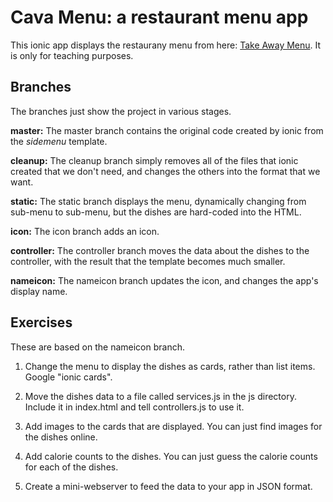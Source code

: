 # Cava Menu: a restaurant menu app
This ionic app displays the restaurany menu from here: [Take Away Menu](http://www.cavarestaurant.ie/download/CavaTakeAwayMenu_web.pdf).
It is only for teaching purposes.

## Branches
The branches just show the project in various stages.

**master:** The master branch contains the original code created by ionic from the *sidemenu* template.

**cleanup:** The cleanup branch simply removes all of the files that ionic created that we don't need, and changes the others into the format that we want.

**static:** The static branch displays the menu, dynamically changing from sub-menu to sub-menu, but the dishes are hard-coded into the HTML.

**icon:** The icon branch adds an icon.

**controller:** The controller branch moves the data about the dishes to the controller, with the result that the template becomes much smaller.

**nameicon:** The nameicon branch updates the icon, and changes the app's display name.

## Exercises
These are based on the nameicon branch.

1. Change the menu to display the dishes as cards, rather than list items. Google "ionic cards".

2. Move the dishes data to a file called services.js in the js directory. Include it in index.html and tell controllers.js to use it.

3. Add images to the cards that are displayed. You can just find images for the dishes online.

4. Add calorie counts to the dishes. You can just guess the calorie counts for each of the dishes.

5. Create a mini-webserver to feed the data to your app in JSON format.
